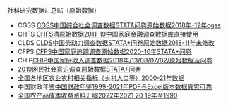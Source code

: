社科研究数据汇总贴（原始数据）
* CGSS [CGSS中国综合社会调查数据STATA问卷原始数据2018年-12年cgss](https://item.taobao.com/item.htm?spm=a1z10.3-c.w4002-22455781290.65.1cf27555uf3Nu6&id=694016460619)
* CHFS [CHFS清原始数据2011-19中国家庭金融调查数据库直接使用](https://item.taobao.com/item.htm?spm=a21dvs.23580594.0.0.1d293d0dtzTvGf&ft=t&id=694859124594)
* CLDS [CLDS中国劳动力调查数据STATA+问卷原始数据2018-11年未修改](https://item.taobao.com/item.htm?spm=a1z10.3-c.w4002-22455781290.72.1cf27555uf3Nu6&id=694401660814)
* CFPS [CFPS中国家庭追踪调查原始数据2020-10年STATA+问卷](https://item.taobao.com/item.htm?spm=a1z10.3-c.w4002-22455781290.95.1cf27555uf3Nu6&id=695113039758)
* CHIP[CHIP中国家庭收入调查数据2018年/13/08/07/02/原始数据及问卷](https://item.taobao.com/item.htm?spm=a1z10.3-c.w4002-22455781290.79.1cf27555uf3Nu6&id=694617158849)
* [2019网民社会意识调查原始数据STATA+问卷](https://item.taobao.com/item.htm?spm=a1z10.3-c.w4002-22455781290.97.1cf27555uf3Nu6&id=695190205395)
* [全国各地区农业农村相关指标（乡村人口等）2000-21年数据](https://item.taobao.com/item.htm?spm=a1z10.3-c.w4002-22455781290.93.1cf27555uf3Nu6&id=694861604455)
* 中国财政年鉴[中国财政年鉴1999-2021年PDF与Excel版本数据真实可靠](https://item.taobao.com/item.htm?spm=a1z10.3-c.w4002-22455781290.45.1cf27555uf3Nu6&id=692971700942)
* [全国农产品成本收益资料汇编2022年2021 20 19年至1990](https://item.taobao.com/item.htm?spm=a21dvs.23580594.0.0.1d293d0dtzTvGf&ft=t&id=693495953359)
